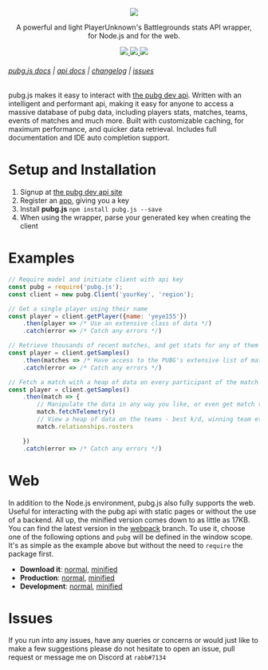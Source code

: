<p align="center">
    <a href="#"><img src="https://user-images.githubusercontent.com/14541442/32552867-3d44fd8e-c4d0-11e7-85d5-5199697582bd.png"></a>
</p>

<p align="center">
A powerful and light PlayerUnknown's Battlegrounds stats API wrapper,<br/>for Node.js and for the web.
</p>

<p align="center">
   <a href="https://www.npmjs.com/package/pubg.js">
    <img src="https://img.shields.io/npm/v/pubg.js.svg">
  </a>
  <a href="https://www.npmjs.com/package/pubg.js">
    <img src="https://img.shields.io/npm/dt/pubg.js.svg?maxAge=3600">
  </a>
  <a href="https://travis-ci.org/ickerio/pubg.js">
    <img src="https://travis-ci.org/ickerio/pubg.js.svg?branch=master">
  </a>
</p>

###### [pubg.js docs](https://ickerio.github.io/pubg.js/) | [api docs](https://documentation.playbattlegrounds.com/en/introduction.html) | [changelog](CHANGELOG.md) | [issues](#issues)


pubg.js makes it easy to interact with [the pubg dev api](https://developer.playbattlegrounds.com/). Written with an intelligent and performant api, making it easy for anyone to access a massive database of pubg data, including players stats, matches, teams, events of matches and much more. Built with customizable caching, for maximum performance, and quicker data retrieval. Includes full documentation and IDE auto completion support.

# Setup and Installation
1. Signup at [the pubg dev api site](https://developer.playbattlegrounds.com/)
2. Register an [app](https://developer.playbattlegrounds.com/apps/new?locale=en), giving you a key
3. Install **pubg.js** `npm install pubg.js --save`
4. When using the wrapper, parse your generated key when creating the client


# Examples
```js
// Require model and initiate client with api key
const pubg = require('pubg.js');
const client = new pubg.Client('yourKey', 'region');

// Get a single player using their name
const player = client.getPlayer({name: 'yeye155'})
    .then(player => /* Use an extensive class of data */)
    .catch(error => /* Catch any errors */)

// Retrieve thousands of recent matches, and get stats for any of them
const player = client.getSamples()
    .then(matches => /* Have access to the PUBG's extensive list of matches */)
    .catch(error => /* Catch any errors */)

// Fetch a match with a heap of data on every participant of the match and their stats
const player = client.getSamples()
    .then(match => {
        // Manipulate the data in any way you like, or even get match telemetry data 
        match.fetchTelemetry()
        // View a heap of data on the teams - best k/d, winning team etc
        match.relationships.rosters

    })
    .catch(error => /* Catch any errors */)

```

# Web

In addition to the Node.js environment, pubg.js also fully supports the web. Useful for interacting with the pubg api with static pages or without the use of a backend. All up, the minified version comes down to as little as 17KB. You can find the latest version in the [webpack](https://github.com/ickerio/pubg.js/tree/webpack) branch. To use it, choose one of the following options and `pubg` will be defined in the window scope. It's as simple as the example above but without the need to `require` the package first.
 - **Download it**: [normal](https://raw.githubusercontent.com/ickerio/pubg.js/webpack/pubg.js), [minified](https://raw.githubusercontent.com/ickerio/pubg.js/webpack/pubg.min.js)
 - **Production**: [normal](https://cdn.rawgit.com/ickerio/pubg.js/webpack/pubg.js), [minified](https://cdn.rawgit.com/ickerio/pubg.js/webpack/pubg.min.js)
 - **Development**: [normal](https://rawgit.com/ickerio/pubg.js/webpack/pubg.js), [minified](https://rawgit.com/ickerio/pubg.js/webpack/pubg.min.js)

# Issues
If you run into any issues, have any queries or concerns or would just like to make a few suggestions please do not hesitate to open an issue, pull request or message me on Discord at `rabb#7134`
